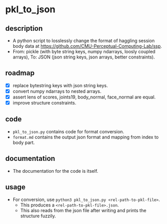 # pkl\_to\_json

## description
- A python script to losslessly change the format of haggling session body data at <https://github.com/CMU-Perceptual-Computing-Lab/ssp>.
- From: pickle (with byte string keys, numpy ndarrays, loosly coupled arrays), To: JSON (json string keys, json arrays, better constraints).

## roadmap
- [x] replace bytestring keys with json string keys.
- [x] convert numpy ndarrays to nested arrays.
- [x] assert lens of scores, joints19, body\_normal, face\_normal are equal.
- [x] improve structure constraints.

## code
- `pkl_to_json.py` contains code for format conversion.
- `format.md` contains the output json format and mapping from index to body part.

## documentation
- The documentation for the code is itself.

## usage
- For conversion, use `python3 pkl_to_json.py <rel-path-to-pkl-file>`.
    - This produces a `<rel-path-to-pkl-file>.json`.
    - This also reads from the json file after writing and prints the structure fuzzily.
